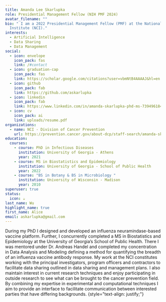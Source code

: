 ```yaml
---
title: Amanda Lee Skarlupka
role: Presidential Management Fellow (NIH PMF 2024)
avatar_filename: ""
bio: " I am a 2022 Presidential Management Fellow (PMF) at the National Cancer
  Institute (NCI)."
interests:
  - Artificial Intelligence
  - Data Sharing
  - Data Management
social:
  - icon: envelope
    icon_pack: fas
    link: /#contact
  - icon: graduation-cap
    icon_pack: fas
    link: https://scholar.google.com/citations?user=vbmNtB4AAAAJ&hl=en
  - icon: github
    icon_pack: fab
    link: https://github.com/askarlupka
  - icon: linkedin
    icon_pack: fab
    link: https://www.linkedin.com/in/amanda-skarlupka-phd-ms-739496184/
  - icon: cv
    icon_pack: ai
    link: uploads/resume.pdf
organizations:
  - name: NCI - Division of Cancer Prevention
    url: https://prevention.cancer.gov/about-dcp/staff-search/amanda-skarlupka-phd
education:
  courses:
    - course: PhD in Infectious Diseases
      institution: University of Georgia - Athens
      year: 2021
    - course: MS in Biostatistics and Epidemiology
      institution: University of Georgia - School of Public Health
      year: 2022
    - course: "BS in Botany & BS in Microbiology "
      institution: University of Wisconsin - Madison
      year: 2010
superuser: true
status:
  icon: ☕️
last_name: Wu
highlight_name: true
first_name: Alice
email: askarlupka@gmail.com
---
```

During my PhD I designed and developed an influenza neuramindase-based vaccine platform. Further, I concurrently completed a MS in Biostatistics and Epidemiology at the University of Georgia’s School of Public Health. There I was mentored under Dr. Andreas Handel and completed my concentration in Data Analysis and Modeling defining a method for quantifying the breadth of an influenza vaccine antibody response. My work at the NCI constitutes working with the principal investigators, program officers and contractors to facilitate data sharing outlined in data sharing and management plans. I also maintain interest in current research techniques and enjoy participating in outside research to see what can be brought to the cancer prevention field. By combining my expertise in experimental and computational techniques I aim to provide an interface to facilitate communication between interested parties that have differing backgrounds.
{style="text-align: justify;"}